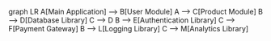 graph LR
    A[Main Application] --> B[User Module]
    A --> C[Product Module]
    B --> D[Database Library]
    C --> D
    B --> E[Authentication Library]
    C --> F[Payment Gateway]
    B --> L[Logging Library]
    C --> M[Analytics Library] 